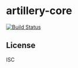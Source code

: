 # artillery-core

[![Build Status](https://travis-ci.org/shoreditch-ops/artillery-core.svg?branch=master)](https://travis-ci.org/shoreditch-ops/artillery-core)

## License

ISC

